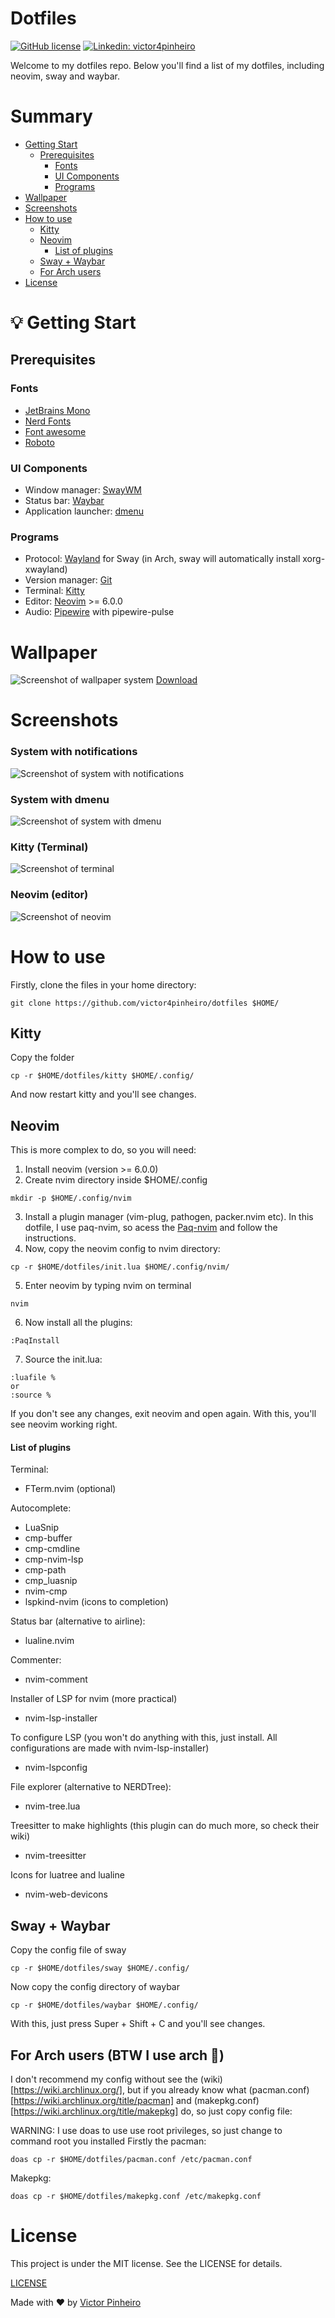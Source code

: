 # Dotfiles
[![GitHub license](https://img.shields.io/github/license/victor4pinheiro/dotfiles?style=for-the-badge)](https://github.com/victor4pinheiro/dotfiles/blob/main/LICENSE)
[![Linkedin: victor4pinheiro](https://img.shields.io/badge/-victor4pinheiro-blue?style=for-the-badge&logo=Linkedin&logoColor=white&link=https://www.linkedin.com/in/victor-4-pinheiro)](https://www.linkedin.com/in/victor-4-pinheiro)

Welcome to my dotfiles repo. Below you'll find  a list of my dotfiles, including neovim, sway and waybar.

# Summary
* [Getting Start](#start)
  * [Prerequisites](#prerequisites)
    * [Fonts](#fonts)
    * [UI Components](#ui)
    * [Programs](#programs)
* [Wallpaper](#wallpaper)
* [Screenshots](#screenshot)
* [How to use](#how-to-use)
  * [Kitty](#kitty)
  * [Neovim](#neovim)
    * [List of plugins](#list-of-plugins)
  * [Sway + Waybar](#sway)
  * [For Arch users](#arch-users)
* [License](#license)

<a name="start"></a>
# :bulb: Getting Start

<a name="prerequisites"></a>
## Prerequisites

<a name="fonts"></a>
### Fonts

* [JetBrains Mono](https://git-scm.com/)
* [Nerd Fonts](https://github.com/ryanoasis/nerd-fonts)
* [Font awesome](https://fontawesome.com/)
* [Roboto](https://fonts.google.com/specimen/Roboto)

<a name="ui"></a>
### UI Components

* Window manager: [SwayWM](https://swaywm.org/)
* Status bar: [Waybar](https://github.com/Alexays/Waybar)
* Application launcher: [dmenu](https://tools.suckless.org/dmenu/)

<a name="programs"></a>
### Programs

* Protocol: [Wayland](https://wayland.freedesktop.org/) for Sway (in Arch, sway will automatically install xorg-xwayland)
* Version manager: [Git](https://git-scm.com/)
* Terminal: [Kitty](https://sw.kovidgoyal.net/kitty/)
* Editor: [Neovim](https://neovim.io/) >= 6.0.0
* Audio: [Pipewire](https://pipewire.org/) with pipewire-pulse

<a name="wallpaper"></a>
# Wallpaper

![Screenshot of wallpaper system](/images/clear.png)
<a href="https://wallhaven.cc/w/wq1wlr">Download</a>

<a name="screenshot"></a>
# Screenshots

<h3>System with notifications</h3>

![Screenshot of system with notifications](/images/notifications.png)

<h3>System with dmenu</h3>

![Screenshot of system with dmenu](/images/dmenu.png)

<h3>Kitty (Terminal)</h3>

![Screenshot of terminal](/images/terminal.png)

<h3>Neovim (editor)</h3>

![Screenshot of neovim](/images/nvim.png)

<a name="how-to-use"></a>
# How to use

Firstly, clone the files in your home directory:
```
git clone https://github.com/victor4pinheiro/dotfiles $HOME/
```

<a name="kitty"></a>
## Kitty

Copy the folder
```
cp -r $HOME/dotfiles/kitty $HOME/.config/
```
And now restart kitty and you'll see changes.

<a name="neovim"></a>
## Neovim

This is more complex to do, so you will need:
1. Install neovim (version >= 6.0.0)
2. Create nvim directory inside $HOME/.config
```
mkdir -p $HOME/.config/nvim
```
3. Install a plugin manager (vim-plug, pathogen, packer.nvim etc). In this dotfile, I use paq-nvim, so acess the [Paq-nvim](https://github.com/savq/paq-nvim) and follow the instructions.
4. Now, copy the neovim config to nvim directory:
```
cp -r $HOME/dotfiles/init.lua $HOME/.config/nvim/
```
5. Enter neovim by typing nvim on terminal
```
nvim
```
6. Now install all the plugins:
```
:PaqInstall
```
7. Source the init.lua:
```
:luafile %
or
:source %
```
If you don't see any changes, exit neovim and open again. With this, you'll see neovim working right.

<a name="list-of-plugins"></a>
#### List of plugins

Terminal:

* FTerm.nvim (optional)

Autocomplete:

* LuaSnip
* cmp-buffer
* cmp-cmdline
* cmp-nvim-lsp
* cmp-path
* cmp_luasnip
* nvim-cmp
* lspkind-nvim (icons to completion)

Status bar (alternative to airline):

* lualine.nvim

Commenter:

* nvim-comment

Installer of LSP for nvim (more practical)

* nvim-lsp-installer

To configure LSP (you won't do anything with this, just install. All configurations are made with nvim-lsp-installer)

* nvim-lspconfig

File explorer (alternative to NERDTree):

* nvim-tree.lua

Treesitter to make highlights (this plugin can do much more, so check their wiki)

* nvim-treesitter

Icons for luatree and lualine

* nvim-web-devicons

<a name="sway"></a>
## Sway + Waybar

Copy the config file of sway
```
cp -r $HOME/dotfiles/sway $HOME/.config/
```
Now copy the config directory of waybar
```
cp -r $HOME/dotfiles/waybar $HOME/.config/
```
With this, just press Super + Shift + C and you'll see changes.

<a name="arch-users"></a>
## For Arch users (BTW I use arch :rofl:)

I don't recommend my config without see the (wiki)[https://wiki.archlinux.org/], but if you already know what (pacman.conf)[https://wiki.archlinux.org/title/pacman] and (makepkg.conf)[https://wiki.archlinux.org/title/makepkg] do, so just copy config file:

WARNING: I use doas to use use root privileges, so just change to command root you installed
Firstly the pacman:
```
doas cp -r $HOME/dotfiles/pacman.conf /etc/pacman.conf
```
Makepkg:
```
doas cp -r $HOME/dotfiles/makepkg.conf /etc/makepkg.conf
```
<a name="license"></a>
# License

This project is under the MIT license. See the LICENSE for details.

[LICENSE](LICENSE)

Made with ♥ by [Victor Pinheiro](https://www.linkedin.com/in/victor-4-pinheiro/)
